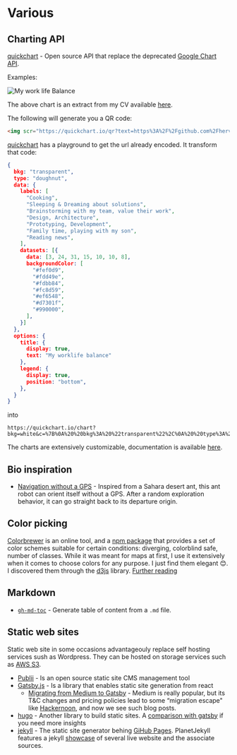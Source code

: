 # Various

## Charting API

[quickchart](https://quickchart.io/) - Open source API that replace the deprecated [Google Chart API](https://developers.google.com/chart/image/).

Examples:

<img src="https://quickchart.io/chart?bkg=white&c=%7B%0A%20%20bkg%3A%20%22transparent%22%2C%0A%20%20type%3A%20%22doughnut%22%2C%0A%20%20data%3A%20%7B%0A%20%20%20%20labels%3A%20%5B%0A%20%20%20%20%20%20%22Cooking%22%2C%0A%20%20%20%20%20%20%22Sleeping%20%26%20Dreaming%20about%20solutions%22%2C%0A%20%20%20%20%20%20%22Brainstorming%20with%20my%20team%2C%20value%20their%20work%22%2C%0A%20%20%20%20%20%20%22Design%2C%20Architecture%22%2C%0A%20%20%20%20%20%20%22Prototyping%2C%20Development%22%2C%0A%20%20%20%20%20%20%22Family%20time%2C%20playing%20with%20my%20son%22%2C%0A%20%20%20%20%20%20%22Reading%20news%22%2C%0A%20%20%20%20%5D%2C%0A%20%20%20%20datasets%3A%20%5B%7B%0A%20%20%20%20%20%20data%3A%20%5B3%2C%2024%2C%2031%2C%2015%2C%2010%2C%2010%2C%208%5D%2C%0A%20%20%20%20%20%20backgroundColor%3A%20%5B%0A%20%20%20%20%20%20%20%20%22%23fef0d9%22%2C%0A%20%20%20%20%20%20%20%20%22%23fdd49e%22%2C%0A%20%20%20%20%20%20%20%20%22%23fdbb84%22%2C%0A%20%20%20%20%20%20%20%20%22%23fc8d59%22%2C%0A%20%20%20%20%20%20%20%20%22%23ef6548%22%2C%0A%20%20%20%20%20%20%20%20%22%23d7301f%22%2C%0A%20%20%20%20%20%20%20%20%22%23990000%22%2C%0A%20%20%20%20%20%20%5D%2C%0A%20%20%20%20%7D%5D%0A%20%20%7D%2C%0A%20%20options%3A%20%7B%0A%20%20%20%20title%3A%20%7B%0A%20%20%20%20%20%20display%3A%20true%2C%0A%20%20%20%20%20%20text%3A%20%22My%20worklife%20balance%22%0A%20%20%20%20%7D%2C%0A%20%20%20%20legend%3A%20%7B%0A%20%20%20%20%20%20display%3A%20true%2C%0A%20%20%20%20%20%20position%3A%20%22bottom%22%2C%0A%20%20%20%20%7D%2C%0A%20%20%7D%0A%7D" alt="My work life Balance" />

The above chart is an extract from my CV available [here](https://github.com/hervenivon/CV/releases).

The following will generate you a QR code:

```html
<img scr="https://quickchart.io/qr?text=https%3A%2F%2Fgithub.com%2Fhervenivon%2FCV%2Freleases" alt="My CV link" />
```

[quickchart](https://quickchart.io/) has a playground to get the url already encoded. It transform that code:

```json
{
  bkg: "transparent",
  type: "doughnut",
  data: {
    labels: [
      "Cooking",
      "Sleeping & Dreaming about solutions",
      "Brainstorming with my team, value their work",
      "Design, Architecture",
      "Prototyping, Development",
      "Family time, playing with my son",
      "Reading news",
    ],
    datasets: [{
      data: [3, 24, 31, 15, 10, 10, 8],
      backgroundColor: [
        "#fef0d9",
        "#fdd49e",
        "#fdbb84",
        "#fc8d59",
        "#ef6548",
        "#d7301f",
        "#990000",
      ],
    }]
  },
  options: {
    title: {
      display: true,
      text: "My worklife balance"
    },
    legend: {
      display: true,
      position: "bottom",
    },
  }
}
```

into

```text
https://quickchart.io/chart?bkg=white&c=%7B%0A%20%20bkg%3A%20%22transparent%22%2C%0A%20%20type%3A%20%22doughnut%22%2C%0A%20%20data%3A%20%7B%0A%20%20%20%20labels%3A%20%5B%0A%20%20%20%20%20%20%22Cooking%22%2C%0A%20%20%20%20%20%20%22Sleeping%20%26%20Dreaming%20about%20solutions%22%2C%0A%20%20%20%20%20%20%22Brainstorming%20with%20my%20team%2C%20value%20their%20work%22%2C%0A%20%20%20%20%20%20%22Design%2C%20Architecture%22%2C%0A%20%20%20%20%20%20%22Prototyping%2C%20Development%22%2C%0A%20%20%20%20%20%20%22Family%20time%2C%20playing%20with%20my%20son%22%2C%0A%20%20%20%20%20%20%22Reading%20news%22%2C%0A%20%20%20%20%5D%2C%0A%20%20%20%20datasets%3A%20%5B%7B%0A%20%20%20%20%20%20data%3A%20%5B3%2C%2024%2C%2031%2C%2015%2C%2010%2C%2010%2C%208%5D%2C%0A%20%20%20%20%20%20backgroundColor%3A%20%5B%0A%20%20%20%20%20%20%20%20%22%23fef0d9%22%2C%0A%20%20%20%20%20%20%20%20%22%23fdd49e%22%2C%0A%20%20%20%20%20%20%20%20%22%23fdbb84%22%2C%0A%20%20%20%20%20%20%20%20%22%23fc8d59%22%2C%0A%20%20%20%20%20%20%20%20%22%23ef6548%22%2C%0A%20%20%20%20%20%20%20%20%22%23d7301f%22%2C%0A%20%20%20%20%20%20%20%20%22%23990000%22%2C%0A%20%20%20%20%20%20%5D%2C%0A%20%20%20%20%7D%5D%0A%20%20%7D%2C%0A%20%20options%3A%20%7B%0A%20%20%20%20title%3A%20%7B%0A%20%20%20%20%20%20display%3A%20true%2C%0A%20%20%20%20%20%20text%3A%20%22My%20worklife%20balance%22%0A%20%20%20%20%7D%2C%0A%20%20%20%20legend%3A%20%7B%0A%20%20%20%20%20%20display%3A%20true%2C%0A%20%20%20%20%20%20position%3A%20%22bottom%22%2C%0A%20%20%20%20%7D%2C%0A%20%20%7D%0A%7D
```

The charts are extensively customizable, documentation is available [here](https://www.chartjs.org/docs/latest/).

## Bio inspiration

* [Navigation without a GPS](https://www.soonsoonsoon.com/remplacer-son-gps-par-un-cerveau-de-fourmi) - Inspired from a Sahara desert ant, this ant robot can orient itself without a GPS. After a random exploration behavior, it can go straight back to its departure origin.

## Color picking

[Colorbrewer](http://colorbrewer2.org) is an online tool, and a [npm package](https://www.npmjs.com/package/colorbrewer) that provides a set of color schemes suitable for certain conditions: diverging, colorblind safe, number of classes. While it was meant for maps at first, I use it extensively when it comes to choose colors for any purpose. I just find them elegant 😊. I discovered them through the [d3js](https://github.com/d3/d3) library. [Further reading](http://www.personal.psu.edu/cab38/ColorBrewer/ColorBrewer_updates.html)

## Markdown

* [`gh-md-toc`](https://github.com/ekalinin/github-markdown-toc.go) - Generate table of content from a `.md` file.

## Static web sites

Static web site in some occasions advantageouly replace self hosting services sush as Wordpress. They can be hosted on storage services such as [AWS S3](https://aws.amazon.com/s3/).

* [Publii](https://opencollective.com/Publii) - Is an open source static site CMS management tool
* [Gatsby.js](https://www.gatsbyjs.org) - Is a library that enables static site generation from react
  * [Migrating from Medium to Gatsby](https://www.no.lol/2019-03-16-medium-to-gatsby/) - Medium is really popular, but its T&C changes and pricing policies lead to some “migration escape" like [Hackernoon](http://web.archive.org/web/20190312050147/https://twitter.com/hackernoon/status/1105290961100259328), and now we see such blog posts.
* [hugo](https://gohugo.io/) - Another library to build static sites. A [comparison with gatsby](https://medium.freecodecamp.org/gatsby-vs-hugo-a-detailed-comparison-e78d94f640fc) if you need more insights
* [jekyll](https://github.com/jekyll/jekyll) - The static site generator behing [GiHub Pages](https://pages.github.com/). PlanetJekyll features a jekyll [showcase](http://planetjekyll.github.io/showcase/) of several live website and the associate sources.
